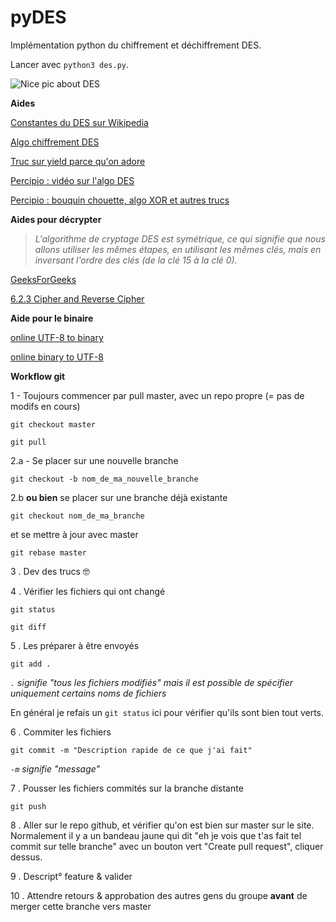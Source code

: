 # pyDES

Implémentation python du chiffrement et déchiffrement DES.

Lancer avec `python3 des.py`.

![Nice pic about DES](https://i.stack.imgur.com/GH4Sz.png)

**Aides**

[Constantes du DES sur Wikipedia](https://fr.wikipedia.org/wiki/Constantes_du_DES)

[Algo chiffrement DES](https://www.commentcamarche.net/contents/204-introduction-au-chiffrement-avec-des)

[Truc sur yield parce qu'on adore](https://www.geeksforgeeks.org/use-yield-keyword-instead-return-keyword-python/)

[Percipio : vidéo sur l'algo DES](https://reseau-ges.percipio.com/courses/8e8d3e93-0d9c-11e7-b6c3-0242c0a80802/videos/8e8d3ea2-0d9c-11e7-b6c3-0242c0a80802)

[Percipio : bouquin chouette, algo XOR et autres trucs](https://reseau-ges.percipio.com/books/4bc44c80-f383-11e6-ad5d-0242c0a80607)

**Aides pour décrypter**

> _L'algorithme de cryptage DES est symétrique, ce qui signifie que nous allons utiliser les mêmes étapes, en utilisant les mêmes clés, mais en inversant l'ordre des clés (de la clé 15 à la clé 0)._

[GeeksForGeeks](https://www.geeksforgeeks.org/data-encryption-standard-des-set-1/)

[6.2.3   Cipher and Reverse Cipher](https://academic.csuohio.edu/yuc/security/Chapter_06_Data_Encription_Standard.pdf)

**Aide pour le binaire**

[online UTF-8 to binary](https://onlineutf8tools.com/convert-utf8-to-binary)

[online binary to UTF-8](https://onlinebinarytools.com/convert-binary-to-utf8)

**Workflow git**

1 - Toujours commencer par pull master, avec un repo propre (= pas de modifs en cours)

`git checkout master`

`git pull`

2.a - Se placer sur une nouvelle branche

`git checkout -b nom_de_ma_nouvelle_branche`
 
2.b **ou bien** se placer sur une branche déjà existante

`git checkout nom_de_ma_branche`

et se mettre à jour avec master 

`git rebase master`

3 . Dev des trucs 🤓

4 . Vérifier les fichiers qui ont changé

`git status`

`git diff`

5 . Les préparer à être envoyés
 
`git add .`

*`.` signifie "tous les fichiers modifiés" mais il est possible de spécifier uniquement certains noms de fichiers*

En général je refais un `git status` ici pour vérifier qu'ils sont bien tout verts. 

6 . Commiter les fichiers

`git commit -m "Description rapide de ce que j'ai fait"`

*`-m` signifie "message"*

7 . Pousser les fichiers commités sur la branche distante

`git push`

8 . Aller sur le repo github, et vérifier qu'on est bien sur master sur le site. Normalement il y a un bandeau jaune qui dit "eh je vois que t'as fait tel commit sur telle branche" avec un bouton vert "Create pull request", cliquer dessus.

9 . Descript° feature & valider

10 . Attendre retours & approbation des autres gens du groupe **avant** de merger cette branche vers master
